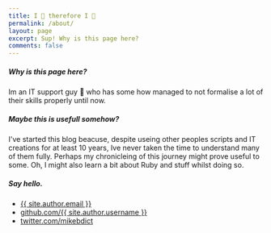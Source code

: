 ```yaml
---
title: I 🤔 therefore I 🥱
permalink: /about/
layout: page
excerpt: Sup! Why is this page here?
comments: false
---
```

##### Why is this page here?

Im an IT support guy 💾 who has some how managed to not formalise a lot of their skills properly until now. 


##### Maybe this is usefull somehow?

I've started this blog beacuse, despite useing other peoples scripts and IT creations for at least 10 years, Ive never taken the time to understand many of them fully. Perhaps my chronicleing of this journey might prove useful to some. Oh, I might also learn a bit about Ruby and stuff whilst doing so. 

##### Say hello.

- [{{ site.author.email }}](mailto:mike.bland.dict+mikebuk@gmail.com)
- [github.com/{{ site.author.username }}](https://github.com/mikebdict)
- [twitter.com/mikebdict](https://twitter.com/mikebdict)

